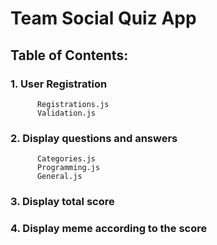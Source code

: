 # Team Social Quiz App

## Table of Contents:

### 1. User Registration 
          Registrations.js
          Validation.js
          
### 2. Display questions and answers
          Categories.js
          Programming.js
          General.js
          
### 3. Display total score
### 4. Display meme according to the score
